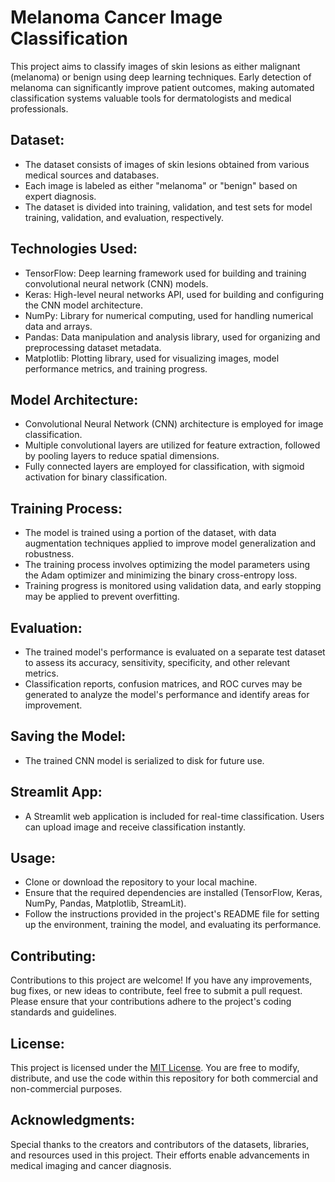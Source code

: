 # Melanoma Cancer Image Classification

This project aims to classify images of skin lesions as either malignant (melanoma) or benign using deep learning techniques. Early detection of melanoma can significantly improve patient outcomes, making automated classification systems valuable tools for dermatologists and medical professionals.

## Dataset:

- The dataset consists of images of skin lesions obtained from various medical sources and databases.
- Each image is labeled as either "melanoma" or "benign" based on expert diagnosis.
- The dataset is divided into training, validation, and test sets for model training, validation, and evaluation, respectively.

## Technologies Used:

- TensorFlow: Deep learning framework used for building and training convolutional neural network (CNN) models.
- Keras: High-level neural networks API, used for building and configuring the CNN model architecture.
- NumPy: Library for numerical computing, used for handling numerical data and arrays.
- Pandas: Data manipulation and analysis library, used for organizing and preprocessing dataset metadata.
- Matplotlib: Plotting library, used for visualizing images, model performance metrics, and training progress.

## Model Architecture:

- Convolutional Neural Network (CNN) architecture is employed for image classification.
- Multiple convolutional layers are utilized for feature extraction, followed by pooling layers to reduce spatial dimensions.
- Fully connected layers are employed for classification, with sigmoid activation for binary classification.

## Training Process:

- The model is trained using a portion of the dataset, with data augmentation techniques applied to improve model generalization and robustness.
- The training process involves optimizing the model parameters using the Adam optimizer and minimizing the binary cross-entropy loss.
- Training progress is monitored using validation data, and early stopping may be applied to prevent overfitting.

## Evaluation:

- The trained model's performance is evaluated on a separate test dataset to assess its accuracy, sensitivity, specificity, and other relevant metrics.
- Classification reports, confusion matrices, and ROC curves may be generated to analyze the model's performance and identify areas for improvement.

## Saving the Model:

- The trained CNN model is serialized to disk for future use.

## Streamlit App:

- A Streamlit web application is included for real-time classification. Users can upload image and receive classification instantly.
  
## Usage:

- Clone or download the repository to your local machine.
- Ensure that the required dependencies are installed (TensorFlow, Keras, NumPy, Pandas, Matplotlib, StreamLit).
- Follow the instructions provided in the project's README file for setting up the environment, training the model, and evaluating its performance.

## Contributing:

Contributions to this project are welcome! If you have any improvements, bug fixes, or new ideas to contribute, feel free to submit a pull request. Please ensure that your contributions adhere to the project's coding standards and guidelines.

## License:

This project is licensed under the [MIT License](LICENSE). You are free to modify, distribute, and use the code within this repository for both commercial and non-commercial purposes.

## Acknowledgments:

Special thanks to the creators and contributors of the datasets, libraries, and resources used in this project. Their efforts enable advancements in medical imaging and cancer diagnosis.

